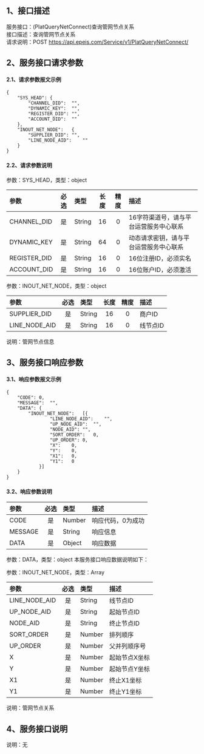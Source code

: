 ## 1、接口描述  
服务接口：(PlatQueryNetConnect)查询管网节点关系  
接口描述：查询管网节点关系  
请求说明：POST https://api.epeis.com/Service/v1/PlatQueryNetConnect/  
  
## 2、服务接口请求参数  
#### 2.1、请求参数报文示例  
~~~  
{
	"SYS_HEAD":	{
		"CHANNEL_DID":	"",
		"DYNAMIC_KEY":	"",
		"REGISTER_DID":	"",
		"ACCOUNT_DID":	""
	},
	"INOUT_NET_NODE":	{
		"SUPPLIER_DID":	"",
		"LINE_NODE_AID":	""
	}
}  
~~~  
#### 2.2、请求参数说明  
参数：SYS_HEAD，类型：object  
  
| 参数 | 必选 | 类型 | 长度 | 精度 | 描述 |  
| :----------------- | :----: | :-------- | :----: | :----: | :---------------- |  
| CHANNEL_DID | 是 | String | 16 | 0 | 16字符渠道号，请与平台运营服务中心联系 |  
| DYNAMIC_KEY | 是 | String | 64 | 0 | 动态请求密钥，请与平台运营服务中心联系 |  
| REGISTER_DID      |  是  | String   | 16 | 0 | 16位注册ID，必须实名 |  
| ACCOUNT_DID       |  是  | String   | 16 | 0 | 16位账户ID，必须激活 |  
  
参数：INOUT_NET_NODE，类型：object  
  
| 参数              | 必选 | 类型     | 长度 | 精度 | 描述             |  
| :----------------- | :----: | :-------- | :----: | :----: | :---------------- |  
| SUPPLIER_DID |  是  | String   | 16 | 0 | 商户ID |  
| LINE_NODE_AID |  是  | String   | 16 | 0 | 线节点ID |  
  
说明：管网节点信息  
  
## 3、服务接口响应参数  
#### 3.1、响应参数报文示例  
~~~  
{
	"CODE":	0,
	"MESSAGE":	"",
	"DATA":	{
		"INOUT_NET_NODE":	[{
				"LINE_NODE_AID":	"",
				"UP_NODE_AID":	"",
				"NODE_AID":	"",
				"SORT_ORDER":	0,
				"UP_ORDER":	0,
				"X":	0,
				"Y":	0,
				"X1":	0,
				"Y1":	0
			}]
	}
}  
~~~  
#### 3.2、响应参数说明  
  
| 参数              | 必选 | 类型     | 描述             |  
| :----------------- | :----: | :-------- | :---------------- |  
| CODE | 是 | Number | 响应代码，0为成功 |  
| MESSAGE | 是 | String | 响应信息 |  
| DATA | 是 | Object | 响应数据 |  
  
参数：DATA，类型：object 本服务接口响应数据说明如下：  
  
参数：INOUT_NET_NODE，类型：Array  
  

| 参数              | 必选 | 类型     | 描述             |  
| :----------------- | :----: | :-------- | :---------------- |  
| LINE_NODE_AID |  是  | String   | 线节点ID |  
| UP_NODE_AID |  是  | String   | 起始节点ID |  
| NODE_AID |  是  | String   | 终止节点ID |  
| SORT_ORDER |  是  | Number   | 排列顺序 |  
| UP_ORDER |  是  | Number   | 父并列顺序号 |  
| X |  是  | Number   | 起始节点X坐标 |  
| Y |  是  | Number   | 起始节点Y坐标 |  
| X1 |  是  | Number   | 终止X1坐标 |  
| Y1 |  是  | Number   | 终止Y1坐标 |  
  
说明：管网节点关系  
## 4、服务接口说明  
说明：无  
